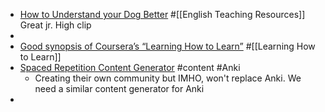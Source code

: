 - [How to Understand your Dog Better](https://youtu.be/SIgwo49yTk8) #[[English Teaching Resources]]
  Great jr. High clip
-
- [Good synopsis of Coursera’s “Learning How to Learn”](https://medium.com/learn-love-code/learnings-from-learning-how-to-learn-19d149920dc4) #[[Learning How to Learn]]
- [Spaced Repetition Content Generator](https://www.goconqr.com/en) #content #Anki
	- Creating their own community but IMHO, won't replace Anki. We need a similar content generator for Anki
-